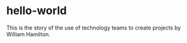 # hello-world

This is the story of the use of technology teams to create projects by William Hamilton.
